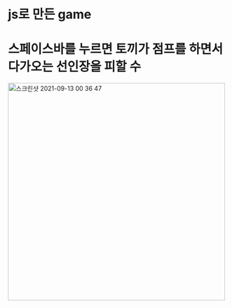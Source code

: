 # js로 만든 game 
<h1>스페이스바를 누르면 토끼가 점프를 하면서 다가오는 선인장을 피할 수 </h1>
<img width="495" alt="스크린샷 2021-09-13 00 36 47" src="https://user-images.githubusercontent.com/71023055/136806178-3f81329d-c3a8-4c74-9c4d-5871a1e28aa4.png">
